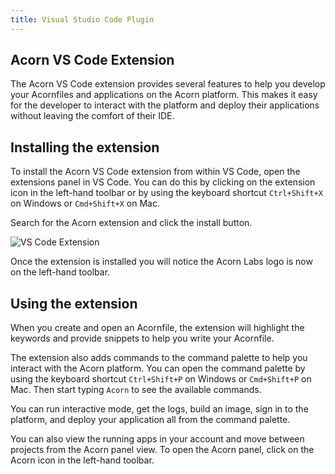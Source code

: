 ```yaml
---
title: Visual Studio Code Plugin
---
```


## Acorn VS Code Extension

The Acorn VS Code extension provides several features to help you develop your Acornfiles and applications on the Acorn platform. This makes it easy for the developer to interact with the platform and deploy their applications without leaving the comfort of their IDE.

## Installing the extension

To install the Acorn VS Code extension from within VS Code, open the extensions panel in VS Code. You can do this by clicking on the extension icon in the left-hand toolbar or by using the keyboard shortcut `Ctrl+Shift+X` on Windows or `Cmd+Shift+X` on Mac.

Search for the Acorn extension and click the install button.

![VS Code Extension](/img/vscode_extension.png)

Once the extension is installed you will notice the Acorn Labs logo is now on the left-hand toolbar.

## Using the extension

When you create and open an Acornfile, the extension will highlight the keywords and provide snippets to help you write your Acornfile.

The extension also adds commands to the command palette to help you interact with the Acorn platform. You can open the command palette by using the keyboard shortcut `Ctrl+Shift+P` on Windows or `Cmd+Shift+P` on Mac. Then start typing `Acorn` to see the available commands.

You can run interactive mode, get the logs, build an image, sign in to the platform, and deploy your application all from the command palette.

You can also view the running apps in your account and move between projects from the Acorn panel view. To open the Acorn panel, click on the Acorn icon in the left-hand toolbar.
